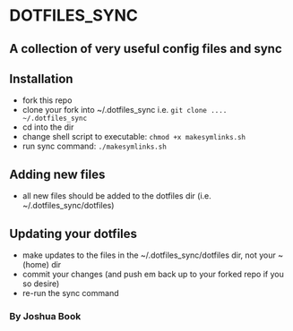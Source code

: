 DOTFILES_SYNC
=============

A collection of very useful config files and sync
-------------------------------------------------

## Installation
 - fork this repo
 - clone your fork into ~/.dotfiles_sync i.e. `git clone .... ~/.dotfiles_sync`
 - cd into the dir
 - change shell script to executable: `chmod +x makesymlinks.sh`
 - run sync command: `./makesymlinks.sh`

## Adding new files
 - all new files should be added to the dotfiles dir (i.e. ~/.dotfiles_sync/dotfiles)

## Updating your dotfiles
 - make updates to the files in the ~/.dotfiles_sync/dotfiles dir, not your ~ (home) dir
 - commit your changes (and push em back up to your forked repo if you so desire)
 - re-run the sync command

### By Joshua Book

